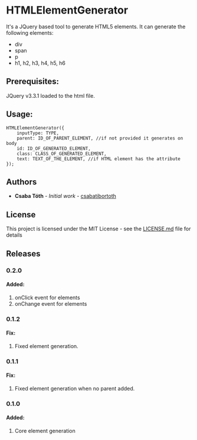# HTMLElementGenerator

It's a JQuery based tool to generate HTML5 elements. It can generate the following elements:

* div
* span
* p
* h1, h2, h3, h4, h5, h6

## Prerequisites:
JQuery v3.3.1 loaded to the html file.

## Usage: 

```
HTMLElementGenerator({
    inputType: TYPE,
    parent: ID_OF_PARENT_ELEMENT, //if not provided it generates on body
    id: ID_OF_GENERATED_ELEMENT,
    class: CLASS_OF_GENERATED_ELEMENT,
    text: TEXT_OF_THE_ELEMENT, //if HTML element has the attribute
});
```
## Authors

* **Csaba Tóth** - *Initial work* - [csabatibortoth](https://github.com/csabatibortoth)

## License

This project is licensed under the MIT License - see the [LICENSE.md](LICENSE.md) file for details

## Releases

### 0.2.0
 #### Added:
 1. onClick event for elements
 2. onChange event for elements

### 0.1.2
 #### Fix:
  1. Fixed element generation.

### 0.1.1
 #### Fix:
  1. Fixed element generation when no parent added.

### 0.1.0
 #### Added:
  1. Core element generation